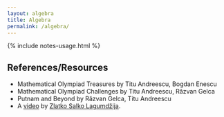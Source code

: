 ```yaml
---
layout: algebra
title: Algebra
permalink: /algebra/
---
```


{% include notes-usage.html %}

## References/Resources

* Mathematical Olympiad Treasures by Titu Andreescu, Bogdan Enescu
* Mathematical Olympiad Challenges by Titu Andreescu, Răzvan Gelca
* Putnam and Beyond by Răzvan Gelca, Titu Andreescu
* A [video](https://www.youtube.com/watch?v=gvG22CFDK2o) by [Zlatko Salko Lagumdžija](https://www.imo-official.org/participant_r.aspx?id=25889).
